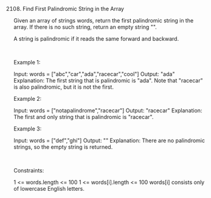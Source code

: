2108. Find First Palindromic String in the Array

Given an array of strings words, return the first palindromic string in the array. If there is no such string, return an empty string "".

A string is palindromic if it reads the same forward and backward.

 

Example 1:

Input: words = ["abc","car","ada","racecar","cool"]
Output: "ada"
Explanation: The first string that is palindromic is "ada".
Note that "racecar" is also palindromic, but it is not the first.


Example 2:

Input: words = ["notapalindrome","racecar"]
Output: "racecar"
Explanation: The first and only string that is palindromic is "racecar".


Example 3:

Input: words = ["def","ghi"]
Output: ""
Explanation: There are no palindromic strings, so the empty string is returned.


 

Constraints:

1 <= words.length <= 100
1 <= words[i].length <= 100
words[i] consists only of lowercase English letters.